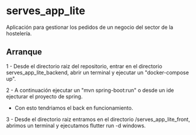 # serves_app_lite
Aplicación para gestionar los pedidos de un negocio del sector de la hostelería.

## Arranque

1 - Desde el directorio raiz del repositorio, entrar en el directorio serves_app_lite_backend, abrir un terminal y ejecutar un "docker-compose up".

2 - A continuación ejecutar un "mvn spring-boot:run" o desde un ide ejecturar el proyecto de spring.

* Con esto tendriamos el back en funcionamiento.

3 - Desde el directorio raiz entramos en el directorio /serves_app_lite_front, abrimos un terminal y ejecutamos flutter run -d windows.
